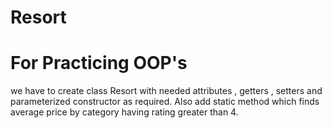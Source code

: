 # Resort
# For Practicing OOP's
we have to create class Resort with needed attributes , getters , setters and parameterized constructor as required.
Also add static method which finds average price by category having rating greater than 4.